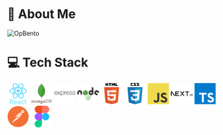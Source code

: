 # 💫 About Me

![OpBento](https://firebasestorage.googleapis.com/v0/b/smartkaksha-fe32c.appspot.com/o/opbento%2Fbenedicti0ne1761.png?alt=media)

# 💻 Tech Stack

<p>
<img src="https://raw.githubusercontent.com/devicons/devicon/master/icons/react/react-original-wordmark.svg" width="50" alt="React" />  
<img src="https://raw.githubusercontent.com/devicons/devicon/master/icons/mongodb/mongodb-original-wordmark.svg" width="50" alt="MongoDB" />
<img src="https://raw.githubusercontent.com/devicons/devicon/master/icons/express/express-original-wordmark.svg" width="50" alt="Express" /> 
<img src="https://raw.githubusercontent.com/devicons/devicon/master/icons/nodejs/nodejs-original-wordmark.svg" width="50" alt="Node.js" />
<img src="https://raw.githubusercontent.com/devicons/devicon/master/icons/html5/html5-original-wordmark.svg" width="50" alt="HTML" />
<img src="https://raw.githubusercontent.com/devicons/devicon/master/icons/css3/css3-original-wordmark.svg" width="50" alt="CSS" /> 
<img src="https://raw.githubusercontent.com/devicons/devicon/master/icons/javascript/javascript-original.svg" width="50" alt="JavaScript" />
<img src="https://raw.githubusercontent.com/devicons/devicon/master/icons/nextjs/nextjs-original-wordmark.svg" width="50" alt="Next.js" /> 
<img src="https://raw.githubusercontent.com/devicons/devicon/master/icons/typescript/typescript-original.svg" width="50" alt="TypeScript" />
<img height="50" alt="postman" src="https://raw.githubusercontent.com/devicons/devicon/master/icons/postman/postman-original.svg"/> 
<img height="50" alt="figma" src="https://raw.githubusercontent.com/devicons/devicon/master/icons/figma/figma-original.svg"/> 
</p>